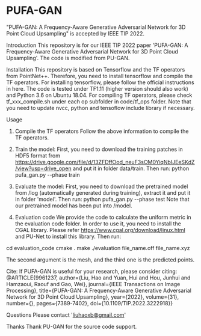 # PUFA-GAN
"PUFA-GAN: A Frequency-Aware Generative Adversarial Network for 3D Point Cloud Upsampling" is accepted by IEEE TIP 2022.

Introduction
This repository is for our IEEE TIP 2022 paper 'PUFA-GAN: A Frequency-Aware Generative Adversarial Network for 3D Point Cloud Upsampling'. The code is modified from PU-GAN.

Installation
This repository is based on Tensorflow and the TF operators from PointNet++. Therefore, you need to install tensorflow and compile the TF operators.
For installing tensorflow, please follow the official instructions in here. The code is tested under TF1.11 (higher version should also work) and Python 3.6 on Ubuntu 18.04.
For compiling TF operators, please check tf_xxx_compile.sh under each op subfolder in code/tf_ops folder. Note that you need to update nvcc, python and tensoflow include library if necessary.

Usage
1. Compile the TF operators Follow the above information to compile the TF operators.

2. Train the model: First, you need to download the training patches in HDF5 format from https://drive.google.com/file/d/13ZFDffOod_neuF3sOM0YiqNbIJEeSKdZ/view?usp=drive_open and put it in folder data/train. Then run:
python pufa_gan.py --phase train

3. Evaluate the model: First, you need to download the pretrained model from /log (automatically generated during training), extract it and put it in folder 'model'. Then run:
python pufa_gan.py --phase test
Note that our pretrained model has been put into /model.

4. Evaluation code
We provide the code to calculate the uniform metric in the evaluation code folder. In order to use it, you need to install the CGAL library. Please refer https://www.cgal.org/download/linux.html and PU-Net to install this library. 
Then run: 

cd evaluation_code
cmake .
make
./evaluation file_name.off file_name.xyz

The second argument is the mesh, and the third one is the predicted points.

Cite:
   If PUFA-GAN is useful for your research, please consider citing:
@ARTICLE{9961237,
  author={Liu, Hao and Yuan, Hui and Hou, Junhui and Hamzaoui, Raouf and Gao, Wei},
  journal={IEEE Transactions on Image Processing}, 
  title={PUFA-GAN: A Frequency-Aware Generative Adversarial Network for 3D Point Cloud Upsampling}, 
  year={2022},
  volume={31},
  number={},
  pages={7389-7402},
  doi={10.1109/TIP.2022.3222918}}
  
Questions
  Please contact 'liuhaoxb@gmail.com'
  
Thanks 
  Thank PU-GAN for the source code support.
